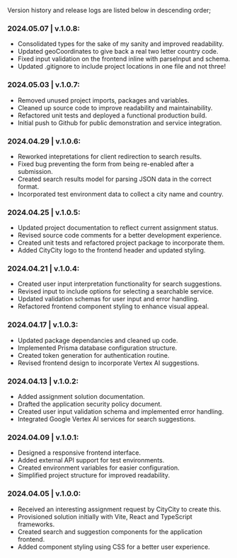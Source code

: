 Version history and release logs are listed below in descending order;

### 2024.05.07 | v.1.0.8:
 * Consolidated types for the sake of my sanity and improved readability.
 * Updated geoCoordinates to give back a real two letter country code.
 * Fixed input validation on the frontend inline with parseInput and schema.
 * Updated .gitignore to include project locations in one file and not three!

### 2024.05.03 | v.1.0.7:
 * Removed unused project imports, packages and variables.
 * Cleaned up source code to improve readability and maintainability.
 * Refactored unit tests and deployed a functional production build.
 * Initial push to Github for public demonstration and service integration.

### 2024.04.29 | v.1.0.6:
 * Reworked intepretations for client redirection to search results.
 * Fixed bug preventing the form from being re-enabled after a submission.
 * Created search results model for parsing JSON data in the correct format.
 * Incorporated test environment data to collect a city name and country.

### 2024.04.25 | v.1.0.5:
 * Updated project documentation to reflect current assignment status.
 * Revised source code comments for a better development experience.
 * Created unit tests and refactored project package to incorporate them.
 * Added CityCity logo to the frontend header and updated styling.

### 2024.04.21 | v.1.0.4:
 * Created user input interpretation functionality for search suggestions.
 * Revised input to include options for selecting a searchable service.
 * Updated validation schemas for user input and error handling.
 * Refactored frontend component styling to enhance visual appeal.

### 2024.04.17 | v.1.0.3:
 * Updated package dependancies and cleaned up code.
 * Implemented Prisma database configuration structure.
 * Created token generation for authentication routine.
 * Revised frontend design to incorporate Vertex AI suggestions.

### 2024.04.13 | v.1.0.2:
 * Added assignment solution documentation.
 * Drafted the application security policy document.
 * Created user input validation schema and implemented error handling.
 * Integrated Google Vertex AI services for search suggestions. 

### 2024.04.09 | v.1.0.1:
 * Designed a responsive frontend interface.
 * Added external API support for test environments.
 * Created environment variables for easier configuration.
 * Simplified project structure for improved readability.

### 2024.04.05 | v.1.0.0:
 * Received an interesting assignment request by CityCity to create this.
 * Provisioned solution initially with Vite, React and TypeScript frameworks.
 * Created search and suggestion components for the application frontend.
 * Added component styling using CSS for a better user experience.
 